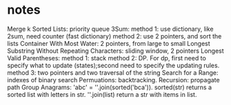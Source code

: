 # notes
Merge k Sorted Lists: priority queue
3Sum: 
  method 1: use dictionary, like 2sum, need counter (fast dictionary)
  method 2: use 2 pointers, and sort the lists
Container With Most Water: 2 pointers, from large to small
Longest Substring Without Repeating Characters: sliding window, 2 pointers
Longest Valid Parentheses:
  method 1: stack
  method 2: DP. For dp, first need to specify what to update (states);second need to specify the updating rules.
  method 3: two pointers and two traversal of the string
Search for a Range: indexes of binary search
Permuations: backtracking. Recursion: propagate path
Group Anagrams: 'abc' = ''.join(sorted('bca')). sorted(str) returns a sorted list with letters in str. ''.join(list) return a str with items in list.
